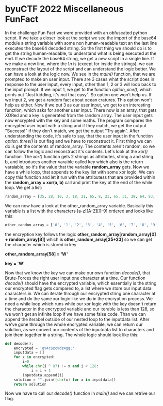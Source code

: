 # byuCTF 2022 Miscellaneous FunFact

In the challenge Fun Fact we were provided with an obfuscated python script. If we take a closer look at the script we see the import of the base64 module a string variable with some non human-readable text an the last line executes the base64 decoded string.
So the first thing we should do is to get the string human-readable, to understand what is being executed at the end.
If we decode the base64 string, we get a new script in a single line. If we make a new line, where the *\n* is (except for inside the strings), we can reconstruct the layout of the script and can understand the logic better.
We can have a look at the logic now.
We see in the *main()* function, that we are prompted to make an user input. There are 3 cases what the script does in response to the user input, every input, other than 1, 2 or 3 will loop back to the input prompt. If we input 1, we get to the function *option_one()*, which prints out "Just kidding, it's not that easy".
So option one won't help us. If we input 2, we get a random fact about ocean cratures. This option won't help us either. Now if we put 3 as our user input, we get to an interesting function, which asks for another user input. There now is an array, that gets XORed and a key is generated from the random array. The user input gets now encrypted with the key and some maths. The program compares the encrypted user input with a string and if they match, we get the output "Success!" if they don't match, we get the output "Try again".
After understanding the code, it's safe to say, that the user input in the function *option_three()* is our flag and we have to reconstruct it.
First thing we can do is get the contents of random_array. The contents aren't random, so we can follow the logic and reconstruct it's contents. Let's look at the *xor()* function.
The *xor()* function gets 2 strings as attributes, string a and string b, and introduces another varaible called key which also is the return varaiable, so it's the value that the variable **random_array** gets. Now we have a while loop, that appends to the key list with some xor logic. We can copy this function and let it run with the attributess that are provided within the **random_array = xor(a, b)** call and print the key at the end of the while loop.
We get a list:
```python
random_array = [35, 28, 10, 3, 18, 21, 65, 8, 23, 65, 31, 28, 64, 83, 72, 29, 9, 73, 21, 82, 17, 3, 27, 89, 83, 6, 6, 18, 90, 22, 74, 0, 2, 20, 31, 76]
```
We can now have a look at the other_random_array variable. Basically this variable is a list with the characters [a-z][A-Z][0-9] ordered and looks like this:
```python
other_random_array = ['0', '1', '2', '3', '4', '5', '6', '7', '8', '9', 'a', 'b', 'c', 'd', 'e', 'f', 'g', 'h', 'i', 'j', 'k', 'l', 'm', 'n', 'o', 'p', 'q', 'r', 's', 't', 'u', 'v', 'w', 'x', 'y', 'z', 'A', 'B', 'C', 'D', 'E', 'F', 'G', 'H', 'I', 'J', 'K', 'L', 'M', 'N', 'O', 'P', 'Q', 'R', 'S', 'T', 'U', 'V', 'W', 'X', 'Y', 'Z', '!', '"', '#', '$', '%', '&', "'", '(', ')', '*', '+', ',', '-', '.', '/', ':', ';', '<', '=', '>', '?', '@', '[', '\\', ']', '^', '_', '`', '{', '|', '}', '~', ' ', '\t', '\n', '\r', '\x0b', '\x0c']
```
the encryption key follows the logic **other_random_array[random_array[0] + random_array[8]]** which is **other_random_array[35+23]**
so we can get the character which is stored in key

**other_random_array[58] = 'W'**

**key = 'W'**

Now that we know the key we can make our own function *decode()*, that Brute-Forces the right user input one character at a time.
Our function *decode()* should have the encrypted variable, which essentially is the string our encrypted flag gets compared to, a list where we store our input data characters in.
We can iterate through our encrypted string one character at a time and do the same xor logic like we do in the encryption process. We need a while loop which runs while our xor logic with the key doesn't return the character in the encrypted variable and our iterable is less than 128, so we won't get an infinite loop if we have some false code. Than we can append the iterabel outside of our nested loop to the inputdata list. After we've gone through the whole encrypted variable, we can return our solution, as we convert our contents of the inputdata list to characters and join them together in a string. The whole logic should look like this:
```python
def decode():
    encrypted = 'g%4c$zc%dz4gg;'
    inputdata = []
    for x in encrypted:
        i=0
        while chr(i ^ 87) != x and i < 128:
            i = i + 1
        inputdata.append(i)
    solution = "".join([chr(x) for x in inputdata])
    return solution
```
Now we have to call our *decode()* function in *main()* and we can retrive our flag.
